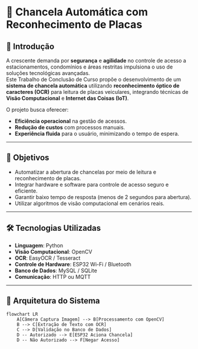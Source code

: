 # 🚗 Chancela Automática com Reconhecimento de Placas

## 📌 Introdução
A crescente demanda por **segurança** e **agilidade** no controle de acesso a estacionamentos, condomínios e áreas restritas impulsiona o uso de soluções tecnológicas avançadas.  
Este Trabalho de Conclusão de Curso propõe o desenvolvimento de um **sistema de chancela automática** utilizando **reconhecimento óptico de caracteres (OCR)** para leitura de placas veiculares, integrando técnicas de **Visão Computacional** e **Internet das Coisas (IoT)**.  

O projeto busca oferecer:
- **Eficiência operacional** na gestão de acessos.
- **Redução de custos** com processos manuais.
- **Experiência fluida** para o usuário, minimizando o tempo de espera.

---

## 🎯 Objetivos
- Automatizar a abertura de chancelas por meio de leitura e reconhecimento de placas.
- Integrar hardware e software para controle de acesso seguro e eficiente.
- Garantir baixo tempo de resposta (menos de 2 segundos para abertura).
- Utilizar algoritmos de visão computacional em cenários reais.

---

## 🛠 Tecnologias Utilizadas
- **Linguagem**: Python  
- **Visão Computacional**: OpenCV  
- **OCR**: EasyOCR / Tesseract  
- **Controle de Hardware**: ESP32 Wi-Fi / Bluetooth  
- **Banco de Dados**: MySQL / SQLite  
- **Comunicação**: HTTP ou MQTT  

---

## 🧩 Arquitetura do Sistema
```mermaid
flowchart LR
    A[Câmera Captura Imagem] --> B[Processamento com OpenCV]
    B --> C[Extração de Texto com OCR]
    C --> D[Validação no Banco de Dados]
    D -- Autorizado --> E[ESP32 Aciona Chancela]
    D -- Não Autorizado --> F[Negar Acesso]

